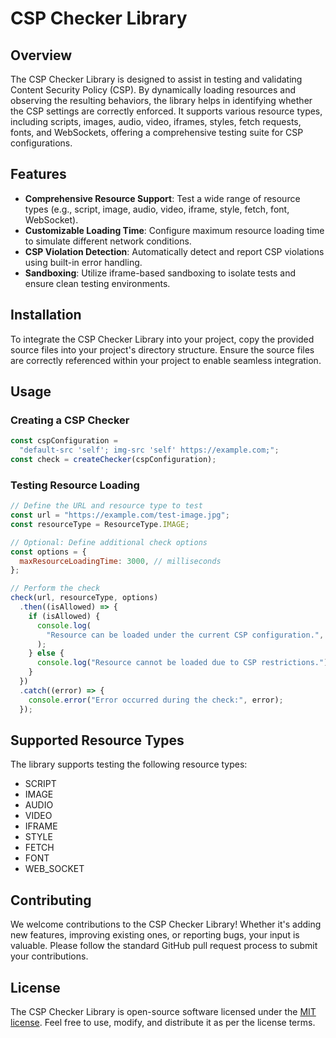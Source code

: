 # CSP Checker Library

## Overview

The CSP Checker Library is designed to assist in testing and validating Content Security Policy (CSP). By dynamically loading resources and observing the resulting behaviors, the library helps in identifying whether the CSP settings are correctly enforced. It supports various resource types, including scripts, images, audio, video, iframes, styles, fetch requests, fonts, and WebSockets, offering a comprehensive testing suite for CSP configurations.

## Features

- **Comprehensive Resource Support**: Test a wide range of resource types (e.g., script, image, audio, video, iframe, style, fetch, font, WebSocket).
- **Customizable Loading Time**: Configure maximum resource loading time to simulate different network conditions.
- **CSP Violation Detection**: Automatically detect and report CSP violations using built-in error handling.
- **Sandboxing**: Utilize iframe-based sandboxing to isolate tests and ensure clean testing environments.

## Installation

To integrate the CSP Checker Library into your project, copy the provided source files into your project's directory structure. Ensure the source files are correctly referenced within your project to enable seamless integration.

## Usage

### Creating a CSP Checker

```javascript
const cspConfiguration =
  "default-src 'self'; img-src 'self' https://example.com;";
const check = createChecker(cspConfiguration);
```

### Testing Resource Loading

```javascript
// Define the URL and resource type to test
const url = "https://example.com/test-image.jpg";
const resourceType = ResourceType.IMAGE;

// Optional: Define additional check options
const options = {
  maxResourceLoadingTime: 3000, // milliseconds
};

// Perform the check
check(url, resourceType, options)
  .then((isAllowed) => {
    if (isAllowed) {
      console.log(
        "Resource can be loaded under the current CSP configuration.",
      );
    } else {
      console.log("Resource cannot be loaded due to CSP restrictions.");
    }
  })
  .catch((error) => {
    console.error("Error occurred during the check:", error);
  });
```

## Supported Resource Types

The library supports testing the following resource types:

- SCRIPT
- IMAGE
- AUDIO
- VIDEO
- IFRAME
- STYLE
- FETCH
- FONT
- WEB_SOCKET

## Contributing

We welcome contributions to the CSP Checker Library! Whether it's adding new features, improving existing ones, or reporting bugs, your input is valuable. Please follow the standard GitHub pull request process to submit your contributions.

## License

The CSP Checker Library is open-source software licensed under the [MIT license](https://opensource.org/licenses/MIT). Feel free to use, modify, and distribute it as per the license terms.
